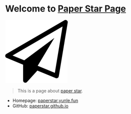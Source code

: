 # Welcome to [Paper Star Page](https://paperstar.yunle.fun)

![paper-plane](paper-plane-o.png)

> This is a page about [paper star](https://github.com/YunYouJun/paper-star).

- Homepage: [paperstar.yunle.fun](https://paperstar.yunle.fun)
- GitHub: [paperstar.github.io](https://github.com/PaperStar/paperstar.github.io)